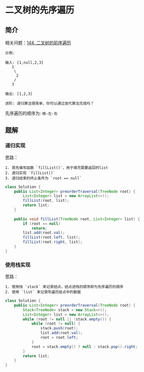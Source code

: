 # 二叉树的先序遍历

## 简介

相关问题：[144. 二叉树的前序遍历](https://leetcode-cn.com/problems/binary-tree-preorder-traversal/)

```给定一个二叉树，返回它的 前序 遍历。
示例:

输入: [1,null,2,3] 
   1
    \
     2
    /
   3 

输出: [1,2,3]

进阶: 递归算法很简单，你可以通过迭代算法完成吗？
```



先序遍历的顺序为: `根-左-右`



## 题解

### 递归实现

思路：

	1. 首先编写函数 `fillList()`，用于填充需要返回的list
 	2. 递归实现 `fillList()`
 	3. 递归结束的终止条件为 `root == null`

```java
class Solution {
    public List<Integer> preorderTraversal(TreeNode root) {
        List<Integer> list = new ArrayList<>();
        fillList(root, list);
        return list;
    }
    
    public void fillList(TreeNode root, List<Integer> list) {
        if (root == null)
            return;
        list.add(root.val);
        fillList(root.left, list);
        fillList(root.right, list);
    }
}
```



### 使用栈实现

思路：

	1. 使用栈 `stack` 来记录结点，结点进栈的顺序即为先序遍历的顺序
 	2. 使用 `list` 来记录所遍历结点中的数据

```java
class Solution {
    public List<Integer> preorderTraversal(TreeNode root) {
        Stack<TreeNode> stack = new Stack<>();
        List<Integer> list = new ArrayList<>();
        while (root != null || !stack.empty()) {
            while (root != null) {
                stack.push(root);
                list.add(root.val);
                root = root.left;
            }
            root = stack.empty() ? null : stack.pop().right;
        }
        return list;
    }
}
```

